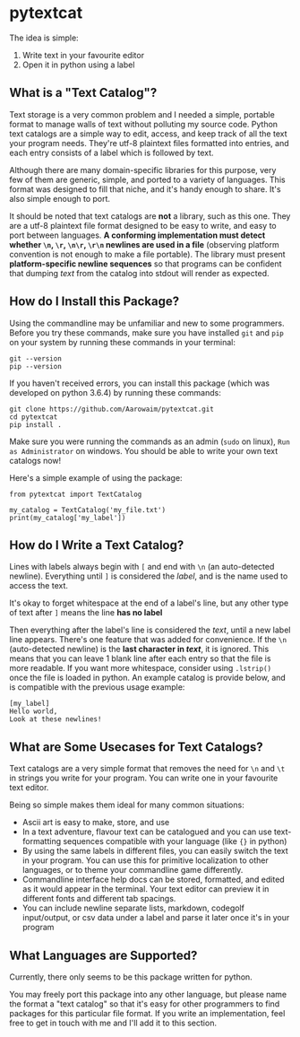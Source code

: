 # pytextcat
The idea is simple:
1. Write text in your favourite editor
2. Open it in python using a label

## What is a "Text Catalog"?
Text storage is a very common problem and I needed a simple, portable format to manage walls of text without polluting my source code.
Python text catalogs are a simple way to edit, access, and keep track of all the text your program needs.
They're utf-8 plaintext files formatted into entries, and each entry consists of a label which is followed by text.

Although there are many domain-specific libraries for this purpose, very few of them are generic, simple, and ported to a variety of languages. This format was designed to fill that niche, and it's handy enough to share. It's also simple enough to port.

It should be noted that text catalogs are **not** a library, such as this one. They are a utf-8 plaintext file format designed to be easy to write, and easy to port between languages. **A conforming implementation must detect whether `\n`, `\r`, `\n\r`, `\r\n` newlines are used in a file** (observing platform convention is not enough to make a file portable). The library must present **platform-specific newline sequences** so that programs can be confident that dumping *text* from the catalog into stdout will render as expected.

## How do I Install this Package?

Using the commandline may be unfamiliar and new to some programmers. Before you try these commands, make sure you have installed `git` and `pip` on your system by running these commands in your terminal:

    git --version
    pip --version
    
If you haven't received errors, you can install this package (which was developed on python 3.6.4) by running these commands:

    git clone https://github.com/Aarowaim/pytextcat.git
    cd pytextcat
    pip install .
    
Make sure you were running the commands as an admin (`sudo` on linux), `Run as Administrator` on windows. You should be able to write your own text catalogs now!

Here's a simple example of using the package:

    from pytextcat import TextCatalog

    my_catalog = TextCatalog('my_file.txt')
    print(my_catalog['my_label'])

## How do I Write a Text Catalog?
Lines with labels always begin with `[` and end with `\n` (an auto-detected newline). Everything until `]` is considered the *label*, and is the name used to access the text.

It's okay to forget whitespace at the end of a label's line, but any other type of text after `]` means the line __has no label__

Then everything after the label's line is considered the *text*, until a new label line appears. There's one feature that was added for convenience. If the `\n` (auto-detected newline) is the __last character in *text*__, it is ignored. This means that you can leave 1 blank line after each entry so that the file is more readable. If you want more whitespace, consider using `.lstrip()` once the file is loaded in python.
An example catalog is provide below, and is compatible with the previous usage example:

    [my_label]        
    Hello world,
    Look at these newlines!

## What are Some Usecases for Text Catalogs?
Text catalogs are a very simple format that removes the need for `\n` and `\t` in strings you write for your program. You can write one in your favourite text editor.

Being so simple makes them ideal for many common situations:
* Ascii art is easy to make, store, and use
* In a text adventure, flavour text can be catalogued and you can use text-formatting sequences compatible with your language (like `{}` in python)
* By using the same labels in different files, you can easily switch the text in your program. You can use this for primitive localization to other languages, or to theme your commandline game differently.
* Commandline interface help docs can be stored, formatted, and edited as it would appear in the terminal. Your text editor can preview it in different fonts and different tab spacings.
* You can include newline separate lists, markdown, codegolf input/output, or csv data under a label and parse it later once it's in your program

## What Languages are Supported?
Currently, there only seems to be this package written for python.

You may freely port this package into any other language, but please name the format a "text catalog" so that it's easy for other programmers to find packages for this particular file format. If you write an implementation, feel free to get in touch with me and I'll add it to this section.
